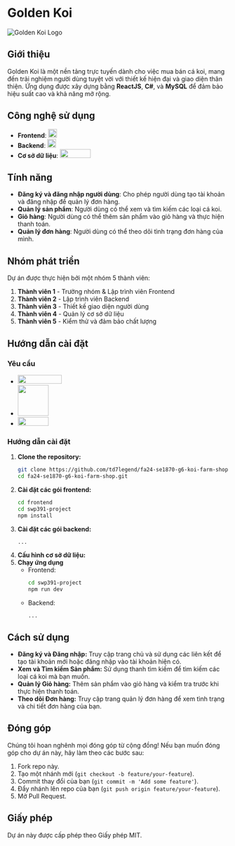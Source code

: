
# Golden Koi

![Golden Koi Logo](https://firebasestorage.googleapis.com/v0/b/move-management-4fb2c.appspot.com/o/379128395d441b9667fb5156f1bbc970.png?alt=media&token=bb8dc2b6-2551-46e3-bf68-903798945e0d)

## Giới thiệu
Golden Koi là một nền tảng trực tuyến dành cho việc mua bán cá koi, mang đến trải nghiệm người dùng tuyệt vời với thiết kế hiện đại và giao diện thân thiện. Ứng dụng được xây dựng bằng **ReactJS**, **C#**, và **MySQL** để đảm bảo hiệu suất cao và khả năng mở rộng.

## Công nghệ sử dụng
-  **Frontend**: <img  src="https://upload.wikimedia.org/wikipedia/commons/thumb/a/a7/React-icon.svg/1280px-React-icon.svg.png"  width="20"  height="20"> 
- **Backend**: <img  src="https://upload.wikimedia.org/wikipedia/commons/thumb/0/0d/C_Sharp_wordmark.svg/1024px-C_Sharp_wordmark.svg.png"  width="20"  height="20"> 
- **Cơ sở dữ liệu**: <img  src="https://upload.wikimedia.org/wikipedia/commons/thumb/0/0a/MySQL_textlogo.svg/640px-MySQL_textlogo.svg.png"  width="70"  height="20"> 

## Tính năng
- **Đăng ký và đăng nhập người dùng**: Cho phép người dùng tạo tài khoản và đăng nhập để quản lý đơn hàng.
- **Quản lý sản phẩm**: Người dùng có thể xem và tìm kiếm các loại cá koi.
- **Giỏ hàng**: Người dùng có thể thêm sản phẩm vào giỏ hàng và thực hiện thanh toán.
- **Quản lý đơn hàng**: Người dùng có thể theo dõi tình trạng đơn hàng của mình.

## Nhóm phát triển
Dự án được thực hiện bởi một nhóm 5 thành viên:
1. **Thành viên 1** - Trưởng nhóm & Lập trình viên Frontend
2. **Thành viên 2** - Lập trình viên Backend
3. **Thành viên 3** - Thiết kế giao diện người dùng
4. **Thành viên 4** - Quản lý cơ sở dữ liệu
5. **Thành viên 5** - Kiểm thử và đảm bảo chất lượng

## Hướng dẫn cài đặt
### Yêu cầu
-  <img  src="https://nodejs.org/static/images/logo.svg"  width="100"  height="20"> 
-  <img  src="https://upload.wikimedia.org/wikipedia/commons/thumb/7/7d/Microsoft_.NET_logo.svg/640px-Microsoft_.NET_logo.svg.png"  width="70"  height="70"> 
-  <img  src="https://upload.wikimedia.org/wikipedia/commons/thumb/0/0a/MySQL_textlogo.svg/640px-MySQL_textlogo.svg.png"  width="70"  height="20"> 

### Hướng dẫn cài đặt

1. **Clone the repository:**
   ```bash
   git clone https://github.com/td7legend/fa24-se1870-g6-koi-farm-shop.git
   cd fa24-se1870-g6-koi-farm-shop.git

2. **Cài đặt các gói frontend:**
   ```bash
   cd frontend
   cd swp391-project
   npm install
3. **Cài đặt các gói backend:**
   ```bash
   ...
4. **Cấu hình cơ sở dữ liệu:**
5. **Chạy ứng dụng**
    - Frontend:
       ```bash
       cd swp391-project
       npm run dev
	- Backend:
	   ```
	   ...
## Cách sử dụng
- **Đăng ký và Đăng nhập:** Truy cập trang chủ và sử dụng các liên kết để tạo tài khoản mới hoặc đăng nhập vào tài khoản hiện có.
- **Xem và Tìm kiếm Sản phẩm:** Sử dụng thanh tìm kiếm để tìm kiếm các loại cá koi mà bạn muốn.
- **Quản lý Giỏ hàng:** Thêm sản phẩm vào giỏ hàng và kiểm tra trước khi thực hiện thanh toán.
- **Theo dõi Đơn hàng:** Truy cập trang quản lý đơn hàng để xem tình trạng và chi tiết đơn hàng của bạn.

## Đóng góp

Chúng tôi hoan nghênh mọi đóng góp từ cộng đồng! Nếu bạn muốn đóng góp cho dự án này, hãy làm theo các bước sau:

1.  Fork repo này.
2.  Tạo một nhánh mới (`git checkout -b feature/your-feature`).
3.  Commit thay đổi của bạn (`git commit -m 'Add some feature'`).
4.  Đẩy nhánh lên repo của bạn (`git push origin feature/your-feature`).
5.  Mở Pull Request.

## Giấy phép

Dự án này được cấp phép theo Giấy phép MIT.
